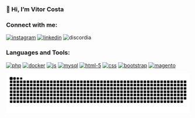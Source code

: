 ### 👀 Hi, I’m Vitor Costa 


### Connect with me:
[![instagram](https://user-images.githubusercontent.com/69697560/154495378-9fd24963-1fab-400a-adcf-415196dd7154.png)](https://www.instagram.com/vitsk8_/) 
[![linkedin](https://user-images.githubusercontent.com/69697560/154497284-e81a0e8b-ee25-410e-89a4-3b0c1b5faf0f.png)](https://www.linkedin.com/in/vitor-costa-80a71220b/) 
![discordia](https://user-images.githubusercontent.com/69697560/154505831-d874889e-13f6-43e4-a962-e789a458a241.png)


### Languages and Tools:

[![php](https://user-images.githubusercontent.com/69697560/154499324-57ddc63b-171e-4c4a-b688-f1b685354ee8.png)](https://php.net)
[![docker](https://user-images.githubusercontent.com/69697560/154499312-1d3ba482-e66d-418e-8949-dd3877d31d8b.png)](https://www.docker.com/)
[![js](https://user-images.githubusercontent.com/69697560/154499327-3d52961f-311f-4925-9ab3-d1b085418de3.png)](https://developer.mozilla.org/en-US/docs/Web/JavaScript)
[![mysql](https://user-images.githubusercontent.com/69697560/154499329-6bb1b128-701f-4179-bddc-fb6d28f18369.png)](https://www.mysql.com/)
[![html-5](https://user-images.githubusercontent.com/69697560/154499317-b1686df8-5dfa-49e2-8e8f-2ac2a7394b07.png)](https://www.w3.org/html/)
[![css](https://user-images.githubusercontent.com/69697560/154499318-eb37b2da-4c92-4b60-aad8-1f84d3ec1c85.png)](https://developer.mozilla.org/pt-BR/docs/Web/CSS)
[![bootstrap](https://user-images.githubusercontent.com/69697560/154499323-b6149e6a-40f5-4799-b4ab-20170e97466d.png)](https://getbootstrap.com/)
[![magento](https://user-images.githubusercontent.com/69697560/154505959-0f3c9986-758d-45bb-a040-238c7c59a376.png)](https://magento.com/)

![Snake animation](https://github.com/csvitor/animation/blob/main/pag.svg)
